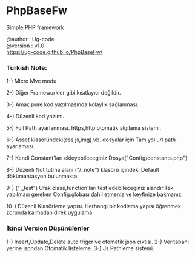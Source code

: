 # PhpBaseFw
Simple PHP framework

@author  : Ug-code<br>
@version : v1.0<br>
https://ug-code.github.io/PhpBaseFw/

### Turkish Note:
1-) Micro Mvc modu

2-) Diğer Frameworkler gibi kısıtlayıcı değildir.

3-) Amaç pure kod yazılmasında kolaylık sağlanması.

4-) Düzenli kod yazımı.

5-) Full Path ayarlanması. https,http otomatik algılama sistemi.

6-) Asset klasöründeki(css,js,img) vb. dosyalar için Tam yol url path ayarlaması.

7-) Kendi Constant'ları ekleyebileceginiz Dosya("Config/constants.php")

8-) Düzenli Not tutma alanı ("/_note") klasörü içindeki Default dökümantasyon bulunmakta.

9-) (" _test") Ufak class,function'ları test edebileceginiz alandır.Tek yapılması gereken Config.globası dahil etmeniz ve keyfinize bakmanız.

10-) Düzenli Klasörleme yapısı. Herhangi bir kodlama yapısı öğrenmek zorunda kalmadan direk uygulama

### İkinci Version Düşünülenler
1-) Insert,Update,Delete auto triger ve otomatik json çıktısı.
2-) Veritabanı yerine jsondan Otomatik listeleme.
3-) Js Pathleme sistemi.


